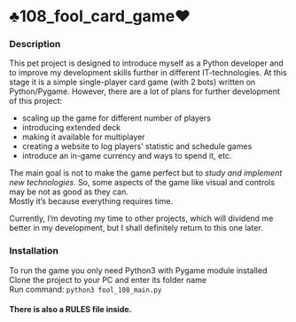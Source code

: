 # :clubs:108_fool_card_game:hearts:

### Description

This pet project is designed to introduce myself as a Python developer and to improve my development skills further in different IT-technologies.
At this stage it is a simple single-player card game (with 2 bots) written on Python/Pygame.
However, there are a lot of plans for further development of this project: 
- scaling up the game for different number of players
- introducing extended deck
- making it available for multiplayer
- creating a website to log players’ statistic and schedule games
- introduce an in-game currency and ways to spend it, etc.

The main goal is not to make the game perfect but to *study and implement new technologies.* So, some aspects of the game like visual and controls may be not as good as they can.  
Mostly it’s because everything requires time.

Currently, I’m devoting my time to other projects, which will dividend me better in my development, but I shall definitely return to this one later.

### Installation

To run the game you only need Python3 with Pygame module installed  
Clone the project to your PC and enter its folder name  
Run command: `python3 fool_108_main.py`  

#### There is also a RULES file inside.
